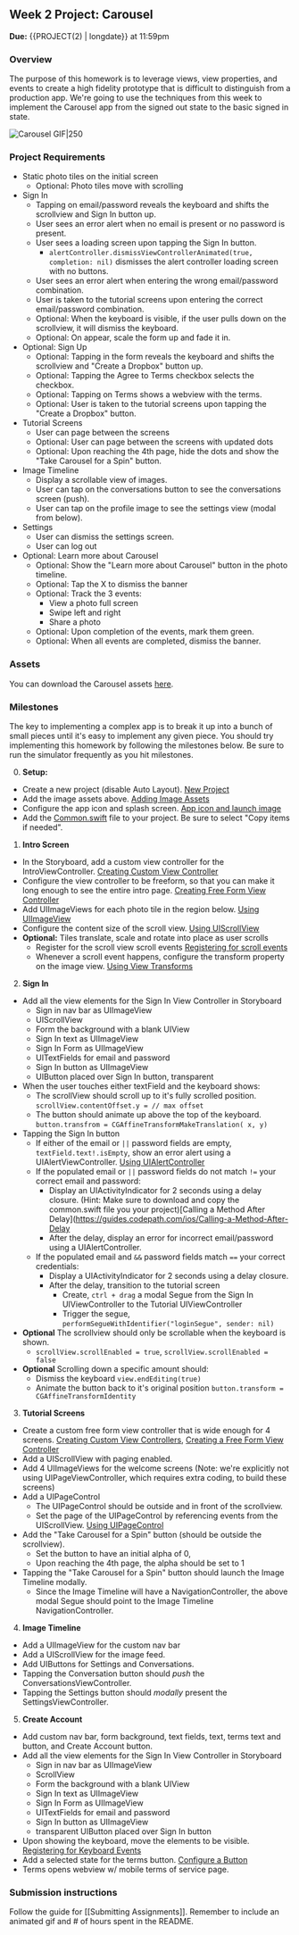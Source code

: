 ## Week 2 Project: Carousel

**Due:** {{PROJECT(2) | longdate}} at 11:59pm

### Overview

The purpose of this homework is to leverage views, view properties, and events to create a high fidelity prototype that is difficult to distinguish from a production app. We're going to use the techniques from this week to implement the Carousel app from the signed out state to the basic signed in state.

![Carousel GIF|250](http://i.imgur.com/TBJkE46.gif)

### Project Requirements

- Static photo tiles on the initial screen
  - Optional: Photo tiles move with scrolling
- Sign In
  - Tapping on email/password reveals the keyboard and shifts the scrollview and Sign In button up.
  - User sees an error alert when no email is present or no password is present.
  - User sees a loading screen upon tapping the Sign In button.
    - `alertController.dismissViewControllerAnimated(true, completion: nil)` dismisses the alert controller loading screen with no buttons.
  - User sees an error alert when entering the wrong email/password combination.
  - User is taken to the tutorial screens upon entering the correct email/password combination.
  - Optional: When the keyboard is visible, if the user pulls down on the scrollview, it will dismiss the keyboard.
  - Optional: On appear, scale the form up and fade it in.
- Optional: Sign Up
  - Optional: Tapping in the form reveals the keyboard and shifts the scrollview and "Create a Dropbox" button up.
  - Optional: Tapping the Agree to Terms checkbox selects the checkbox.
  - Optional: Tapping on Terms shows a webview with the terms.
  - Optional: User is taken to the tutorial screens upon tapping the "Create a Dropbox" button.
- Tutorial Screens
  - User can page between the screens
  - Optional: User can page between the screens with updated dots
  - Optional: Upon reaching the 4th page, hide the dots and show the "Take Carousel for a Spin" button.
- Image Timeline
  - Display a scrollable view of images.
  - User can tap on the conversations button to see the conversations screen (push).
  - User can tap on the profile image to see the settings view (modal from below).
- Settings
  - User can dismiss the settings screen.
  - User can log out
- Optional: Learn more about Carousel
  - Optional: Show the "Learn more about Carousel" button in the photo timeline.
  - Optional: Tap the X to dismiss the banner
  - Optional: Track the 3 events:
     - View a photo full screen
     - Swipe left and right
     - Share a photo
  - Optional: Upon completion of the events, mark them green.
  - Optional: When all events are completed, dismiss the banner.

### Assets

You can download the Carousel assets [here](https://www.dropbox.com/s/53llomcr20qicxo/Carousel%20Assets.zip).

### Milestones

The key to implementing a complex app is to break it up into a bunch of small pieces until it's easy to implement any given piece. You should try implementing this homework by following the milestones below. Be sure to run the simulator frequently as you hit milestones.

0. **Setup:**
  - Create a new project (disable Auto Layout). [New Project](https://guides.codepath.com/ios/New-Project-%28designers%29)
  - Add the image assets above. [Adding Image Assets](https://guides.codepath.com/ios/Adding-Image-Assets)
  - Configure the app icon and splash screen. [App icon and launch image](https://guides.codepath.com/ios/Adding-Image-Assets#app-icon-and-launch-image)
  - Add the [Common.swift](https://www.dropbox.com/s/van89swo47j0im1/Common.swift?dl=0) file to your project. Be sure to select "Copy items if needed".
1. **Intro Screen**
  - In the Storyboard, add a custom view controller for the IntroViewController. [Creating Custom View Controller](https://guides.codepath.com/ios/Creating-Custom-View-Controllers)
  - Configure the view controller to be freeform, so that you can make it long enough to see the entire intro page. [Creating Free Form View Controller](https://guides.codepath.com/ios/Creating-a-Free-Form-View-Controller)
  - Add UIImageViews for each photo tile in the region below. [Using UIImageView](https://guides.codepath.com/ios/Using-UIImageView)
  - Configure the content size of the scroll view. [Using UIScrollView](https://guides.codepath.com/ios/Using-UIScrollView)
  - **Optional:** Tiles translate, scale and rotate into place as user scrolls
     - Register for the scroll view scroll events [Registering for scroll events](https://guides.codepath.com/ios/Using-UIScrollView#registering-for-scroll-events)
     - Whenever a scroll event happens, configure the transform property on the image view. [Using View Transforms](https://guides.codepath.com/ios/Using-View-Transforms)
2. **Sign In**
  - Add all the view elements for the Sign In View Controller in Storyboard
     - Sign in nav bar as UIImageView 
     - UIScrollView
     - Form the background with a blank UIView 
     - Sign In text as UIImageView 
     - Sign In Form as UIImageView
     - UITextFields for email and password
     - Sign In button as UIImageView
     - UIButton placed over Sign In button, transparent
  - When the user touches either textField and the keyboard shows:
     - The scrollView should scroll up to it's fully scrolled position. ``scrollView.contentOffset.y = // max offset ``
     - The button should animate up above the top of the keyboard. ``button.transfrom = CGAffineTransformMakeTranslation( x, y)``
  - Tapping the Sign In button
     - If either of the email or ``||`` password fields are empty, ``textField.text!.isEmpty``, show an error alert using a UIAlertViewController. [Using UIAlertController](https://guides.codepath.com/ios/Using-UIAlertController)
     - If the populated email or ``||`` password fields do not match ``!=`` your correct email and password:
        - Display an UIActivityIndicator for 2 seconds using a delay closure. (Hint: Make sure to download and copy the common.swift file you your project)[Calling a Method After Delay](https://guides.codepath.com/ios/Calling-a-Method-After-Delay
        - After the delay, display an error for incorrect email/password using a UIAlertController. 
     - If the populated email and ``&&`` password fields match ``==`` your correct credentials:
        - Display a UIActivityIndicator for 2 seconds using a delay closure.
        - After the delay, transition to the tutorial screen
           - Create, ``ctrl + drag`` a modal Segue from the Sign In UIViewController to the Tutorial UIViewController
           - Trigger the segue, ``performSegueWithIdentifier("loginSegue", sender: nil)``
  - **Optional** The scrollview should only be scrollable when the keyboard is shown.
     - ``scrollView.scrollEnabled = true``, ``scrollView.scrollEnabled = false``
  - **Optional** Scrolling down a specific amount should: 
     - Dismiss the keyboard ``view.endEditing(true)``
     - Animate the button back to it's original position ``button.transform = CGAffineTransformIdentity`` 
3. **Tutorial Screens**
  - Create a custom free form view controller that is wide enough for 4 screens. [Creating Custom View Controllers](https://guides.codepath.com/ios/Creating-Custom-View-Controllers), [Creating a Free Form View Controller](https://guides.codepath.com/ios/Creating-a-Free-Form-View-Controller)
  - Add a UIScrollView with paging enabled. 
  - Add 4 UIImageViews for the welcome screens (Note: we're explicitly not using UIPageViewController, which requires extra coding, to build these screens)
  - Add a UIPageControl 
     - The UIPageControl should be outside and in front of the scrollview. 
     - Set the page of the UIPageControl by referencing events from the UIScrollView. [Using UIPageControl](https://guides.codepath.com/ios/Using-UIPageControl)
  - Add the "Take Carousel for a Spin" button (should be outside the scrollview). 
     - Set the button to have an initial alpha of 0, 
     - Upon reaching the 4th page, the alpha should be set to 1 
  - Tapping the "Take Carousel for a Spin" button should launch the Image Timeline modally.
     - Since the Image Timeline will have a NavigationController, the above modal Segue should point to the Image Timeline NavigationController. 
4. **Image Timeline**
  - Add a UIImageView for the custom nav bar
  - Add a UIScrollView for the image feed.
  - Add UIButtons for Settings and Conversations.
  - Tapping the Conversation button should *push* the ConversationsViewController.
  - Tapping the Settings button should *modally* present the SettingsViewController.
5. **Create Account**
  - Add custom nav bar, form background, text fields, text, terms text and button, and Create Account button.
  - Add all the view elements for the Sign In View Controller in Storyboard
     - Sign in nav bar as UIImageView 
     - ScrollView
     - Form the background with a blank UIView 
     - Sign In text as UIImageView 
     - Sign In Form as UIImageView
     - UITextFields for email and password
     - Sign In button as UIImageView
     - transparent UIButton placed over Sign In button
  - Upon showing the keyboard, move the elements to be visible. [Registering for Keyboard Events](https://guides.codepath.com/ios/Registering-for-Keyboard-Events)
  - Add a selected state for the terms button. [Configure a Button](https://guides.codepath.com/ios/Configure-a-Button)
  - Terms opens webview w/ mobile terms of service page.

### Submission instructions

Follow the guide for [[Submitting Assignments]]. Remember to include an animated gif and # of hours spent in the README.
